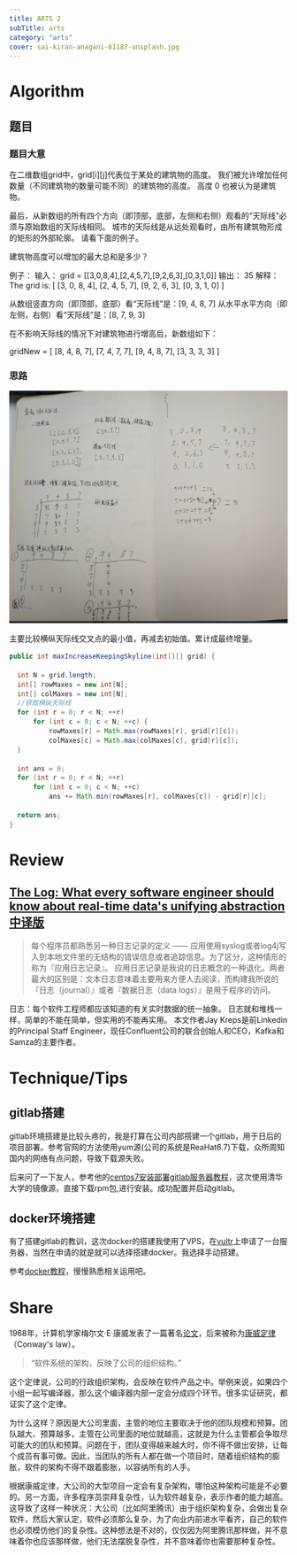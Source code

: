 ```yaml
---
title: ARTS 2
subTitle: arts
category: "arts"
cover: sai-kiran-anagani-61187-unsplash.jpg
---
```


# Algorithm

## 题目

### 题目大意

在二维数组grid中，grid[i][j]代表位于某处的建筑物的高度。 我们被允许增加任何数量（不同建筑物的数量可能不同）的建筑物的高度。 高度 0 也被认为是建筑物。

最后，从新数组的所有四个方向（即顶部，底部，左侧和右侧）观看的“天际线”必须与原始数组的天际线相同。 城市的天际线是从远处观看时，由所有建筑物形成的矩形的外部轮廓。 请看下面的例子。

建筑物高度可以增加的最大总和是多少？

例子：
输入： grid = [[3,0,8,4],[2,4,5,7],[9,2,6,3],[0,3,1,0]]
输出： 35
解释：
The grid is:
[ [3, 0, 8, 4],
  [2, 4, 5, 7],
  [9, 2, 6, 3],
  [0, 3, 1, 0] ]

从数组竖直方向（即顶部，底部）看“天际线”是：[9, 4, 8, 7]
从水平水平方向（即左侧，右侧）看“天际线”是：[8, 7, 9, 3]

在不影响天际线的情况下对建筑物进行增高后，新数组如下：

gridNew = [ [8, 4, 8, 7],
            [7, 4, 7, 7],
            [9, 4, 8, 7],
            [3, 3, 3, 3] ]

### 思路

![思路](./tjx.png)

主要比较横纵天际线交叉点的最小值，再减去初始值。累计成最终增量。

```java
public int maxIncreaseKeepingSkyline(int[][] grid) {
  
  int N = grid.length;
  int[] rowMaxes = new int[N];
  int[] colMaxes = new int[N];
  //获取横纵天际线
  for (int r = 0; r < N; ++r)
      for (int c = 0; c < N; ++c) {
          rowMaxes[r] = Math.max(rowMaxes[r], grid[r][c]);
          colMaxes[c] = Math.max(colMaxes[c], grid[r][c]);
  }

  int ans = 0;
  for (int r = 0; r < N; ++r)
      for (int c = 0; c < N; ++c)
          ans += Math.min(rowMaxes[r], colMaxes[c]) - grid[r][c];

  return ans;
}
```

# Review

## [The Log: What every software engineer should know about real-time data's unifying abstraction](https://engineering.linkedin.com/distributed-systems/log-what-every-software-engineer-should-know-about-real-time-datas-unifying) [中译版](https://github.com/oldratlee/translations/tree/master/log-what-every-software-engineer-should-know-about-real-time-datas-unifying)

>每个程序员都熟悉另一种日志记录的定义 —— 应用使用syslog或者log4j写入到本地文件里的无结构的错误信息或者追踪信息。为了区分，这种情形的称为『应用日志记录』。 应用日志记录是我说的日志概念的一种退化。两者最大的区别是：文本日志意味着主要用来方便人去阅读，而构建我所说的『日志（journal）』或者『数据日志（data logs）』是用于程序的访问。

日志：每个软件工程师都应该知道的有关实时数据的统一抽象。
日志就和堆栈一样，简单的不能在简单，但实用的不能再实用。
本文作者Jay Kreps是前Linkedin的Principal Staff Engineer，现任Confluent公司的联合创始人和CEO，Kafka和Samza的主要作者。

# Technique/Tips

## gitlab搭建

gitlab环境搭建是比较头疼的，我是打算在公司内部搭建一个gitlab，用于日后的项目部署。参考官网的方法使用yum源(公司的系统是ReaHat6.7)下载，众所周知国内的网络有点问题，导致下载源失败。

后来问了一下友人，参考他的[centos7安装部署gitlab服务器教程](https://www.iyusen.com/install-gitlab/)，这次使用清华大学的镜像源，直接下载rpm包,进行安装。成功配置并启动gitlab。

## docker环境搭建

有了搭建gitlab的教训，这次docker的搭建我使用了VPS，在[vultr](https://www.vultr.com/)上申请了一台服务器，当然在申请的就是就可以选择搭建docker。我选择手动搭建。

参考[docker教程](https://docker-curriculum.com/)，慢慢熟悉相关运用吧。

# Share

1968年，计算机学家梅尔文·E·康威发表了一篇著名[论文](http://www.melconway.com/Home/Committees_Paper.html)，后来被称为[康威定律](https://en.wikipedia.org/wiki/Conway%27s_law)（Conway's law）。

>“软件系统的架构，反映了公司的组织结构。”

这个定律说，公司的行政组织架构，会反映在软件产品之中。举例来说，如果四个小组一起写编译器，那么这个编译器内部一定会分成四个环节。很多实证研究，都证实了这个定律。

为什么这样？原因是大公司里面，主管的地位主要取决于他的团队规模和预算。团队越大、预算越多，主管在公司里面的地位就越高，这就是为什么主管都会争取尽可能大的团队和预算。问题在于，团队变得越来越大时，你不得不做出安排，让每个成员有事可做。因此，当团队的所有人都在做一个项目时，随着组织结构的膨胀，软件的架构不得不跟着膨胀，以容纳所有的人手。

根据康威定律，大公司的大型项目一定会有复杂架构，哪怕这种架构可能是不必要的。另一方面，许多程序员崇拜复杂性，认为软件越复杂，表示作者的能力越高。这导致了这样一种状况：大公司（比如阿里腾讯）由于组织架构复杂，会做出复杂软件，然后大家认定，软件必须那么复杂，为了向业内前进水平看齐，自己的软件也必须模仿他们的复杂性。这种想法是不对的，仅仅因为阿里腾讯那样做，并不意味着你也应该那样做，他们无法摆脱复杂性，并不意味着你也需要那种复杂性。
